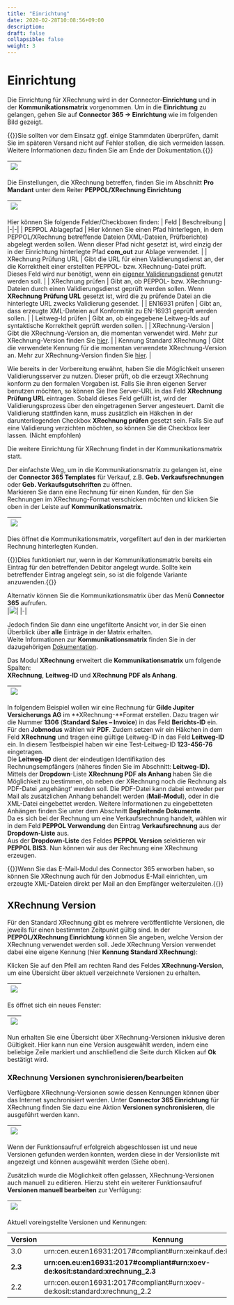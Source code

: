```yaml
---
title: "Einrichtung"
date: 2020-02-28T10:08:56+09:00
description: 
draft: false
collapsible: false
weight: 3
---
```


# Einrichtung

Die Einrichtung für XRechnung wird in der Connector-**Einrichtung** und in der **Kommunikationsmatrix** vorgenommen. Um in die **Einrichtung** zu gelangen, gehen Sie auf **Connector 365 -\> Einrichtung** wie im folgenden Bild gezeigt.

{{<notice info>}}Sie sollten vor dem Einsatz ggf. einige Stammdaten überprüfen, damit Sie im späteren Versand nicht auf Fehler stoßen, die sich vermeiden lassen. Weitere Informationen dazu finden Sie am Ende der Dokumentation.{{</notice>}}

|![](/images/connectornav/data_exchange/xrech1.png)|
|-|

Die Einstellungen, die XRechnung betreffen, finden Sie im Abschnitt **Pro Mandant** unter dem Reiter **PEPPOL/XRechnung Einrichtung**

|![](/images/connectornav/data_exchange/xrech2.png)|
|-|

Hier können Sie folgende Felder/Checkboxen finden:
| Feld | Beschreibung |
|-|-|
| PEPPOL Ablagepfad | Hier können Sie einen Pfad hinterlegen, in dem PEPPOL/XRechnung betreffende Dateien (XML-Dateien, Prüfberichte) abgelegt werden sollen. Wenn dieser Pfad nicht gesetzt ist, wird einzig der in der Einrichtung hinterlegte Pfad **com_out** zur Ablage  verwendet. |
| XRechnung Prüfung URL | Gibt die URL für einen Validierungsdienst an, der die Korrektheit einer erstellten PEPPOL- bzw. XRechnung-Datei prüft. Dieses Feld wird nur benötigt, wenn ein [eigener Validierungsdienst](de-de/connectornav/data-exchange/xrechnung/setup_validator/) genutzt werden soll. |
| XRechnung prüfen | Gibt an, ob PEPPOL- bzw. XRechnung-Dateien durch einen Validierungsdienst geprüft werden sollen. Wenn **XRechnung Prüfung URL** gesetzt ist, wird die zu prüfende Datei an die hinterlegte URL zwecks Validierung gesendet. |
| EN16931 prüfen | Gibt an, dass erzeugte XML-Dateien auf Konformität zu EN-16931 geprüft werden sollen. |
| Leitweg-Id prüfen | Gibt an, ob eingegebene Leitweg-Ids auf syntaktische Korrektheit geprüft werden sollen. |
| XRechnung-Version | Gibt die XRechnung-Version an, die momentan verwendet wird. Mehr zur XRechnung-Version finden Sie [hier](de-de/connectornav/data-exchange/xrechnung/setup#xrechnung-version). |
| Kennung Standard XRechnung | Gibt die verwendete Kennung für die momentan verwendete XRechnung-Version an. Mehr zur XRechnung-Version finden Sie [hier](de-de/connectornav/data-exchange/xrechnung/setup#xrechnung-version). |

Wie bereits in der Vorbereitung erwähnt, haben Sie die Möglichkeit unseren Validierungsserver zu nutzen. Dieser prüft, ob die erzeugt XRechnung konform zu den formalen Vorgaben ist. Falls Sie ihren eigenen Server benutzen möchten, so können Sie Ihre Server-URL in das Feld **XRechnung Prüfung URL** eintragen. Sobald dieses Feld gefüllt ist, wird der Validierungsprozess über den eingetragenen Server angesteuert. Damit die Validierung stattfinden kann, muss zusätzlich ein Häkchen in der darunterliegenden Checkbox **XRechnung prüfen** gesetzt sein. Falls Sie auf eine Validierung verzichten möchten, so können Sie die Checkbox leer lassen. (Nicht empfohlen)

Die weitere Einrichtung für XRechnung findet in der Kommunikationsmatrix statt. 

Der einfachste Weg, um in die Kommunikationsmatrix zu gelangen ist, eine der **Connector 365 Templates** für Verkauf, z.B. **Geb. Verkaufsrechnungen** oder **Geb. Verkaufsgutschriften** zu öffnen.  
Markieren Sie dann eine Rechnung für einen Kunden, für den Sie Rechnungen im XRechnung-Format verschicken möchten und klicken Sie oben in der Leiste auf **Kommunikationsmatrix.**

|![](/images/connectornav/data_exchange/xrech3.png)|
|-|

Dies öffnet die Kommunikationsmatrix, vorgefiltert auf den in der markierten Rechnung hinterlegten Kunden.

{{<notice info>}}Dies funktioniert nur, wenn in der Kommunikationsmatrix bereits ein Eintrag für den betreffenden Debitor angelegt wurde. Sollte kein betreffender Eintrag angelegt sein, so ist die folgende Variante anzuwenden.{{</notice>}}

Alternativ können Sie die Kommunikationsmatrix über das Menü **Connector 365** aufrufen.   
|![](/images/connectornav/data_exchange/xrech4.png)|
|-|

Jedoch finden Sie dann eine ungefilterte Ansicht vor, in der Sie einen Überblick über **alle** Einträge in der Matrix erhalten.  
Weite Informationen zur **Kommunikationsmatrix** finden Sie in der dazugehörigen [Dokumentation](de-de/connectornav/matrix).

Das Modul **XRechnung** erweitert die **Kommunikationsmatrix** um folgende Spalten:  
**XRechnung**, **Leitweg-ID** und **XRechnung PDF als Anhang**.

|![](/images/connectornav/data_exchange/xrech5.png)|
|-|

In folgendem Beispiel wollen wir eine Rechnung für **Gilde Jupiter Versicherungs AG** im **XRechnung-**Format erstellen. Dazu tragen wir die Nummer **1306** (**Standard Sales – Invoice**) in das Feld **Berichts-ID** ein. Für den **Jobmodus** wählen wir **PDF**. Zudem setzen wir ein Häkchen in dem Feld **XRechnung** und tragen eine gültige Leitweg-ID in das Feld **Leitweg-ID** ein. In diesem Testbeispiel haben wir eine Test-Leitweg-ID **123-456-76** eingetragen.  
Die **Leitweg-ID** dient der eindeutigen Identifikation des Rechnungsempfängers (näheres finden Sie im Abschnitt: **Leitweg-ID).**   
Mittels der **Dropdown**-Liste **XRechnung PDF als Anhang** haben Sie die Möglichkeit zu bestimmen, ob neben der XRechnung noch die Rechnung als PDF-Datei ‚angehängt‘ werden soll. Die PDF-Datei kann dabei entweder per Mail als zusätzlichen Anhang behandelt werden (**Mail-Modul**), oder in die XML-Datei eingebettet werden. Weitere Informationen zu eingebetteten Anhängen finden Sie unter dem Abschnitt **Begleitende Dokumente**.  
Da es sich bei der Rechnung um eine Verkaufsrechnung handelt, wählen wir in dem Feld **PEPPOL Verwendung** den Eintrag **Verkaufsrechnung** aus der **Dropdown-Liste** aus.   
Aus der **Dropdown-Liste** des Feldes **PEPPOL Version** selektieren wir **PEPPOL BIS3.** Nun können wir aus der Rechnung eine XRechnung erzeugen.

{{<notice info>}}Wenn Sie das E-Mail-Modul des Connector 365 erworben haben, so können Sie XRechnung auch für den Jobmodus E-Mail einrichten, um erzeugte XML-Dateien direkt per Mail an den Empfänger weiterzuleiten.{{</notice>}}

## XRechnung Version
<a name="xrechnung-version"></a>

Für den Standard XRechnung gibt es mehrere veröffentlichte Versionen, die jeweils für einen bestimmten Zeitpunkt gültig sind. 
In der **PEPPOL/XRechnung Einrichtung** können Sie angeben, welche Version der XRechnung verwendet werden soll. Jede XRechnung Version verwendet dabei eine eigene Kennung (hier **Kennung Standard XRechnung**):


Klicken Sie auf den Pfeil am rechten Rand des Feldes **XRechnung-Version**, um eine Übersicht über aktuell verzeichnete Versionen zu erhalten.

|![](images/connectornav/data_exchange/xr-version-assist-de.png)|
|-|

Es öffnet sich ein neues Fenster:

|![](images/connectornav/data_exchange/xr-version-page-de.png)|
|-|

Nun erhalten Sie eine Übersicht über XRechnung-Versionen inklusive deren Gültigkeit. 
Hier kann nun eine Version ausgewählt werden, indem eine beliebige Zeile markiert und anschließend die Seite durch Klicken auf **Ok** bestätigt wird.

### XRechnung Versionen synchronisieren/bearbeiten

Verfügbare XRechnung-Versionen sowie dessen Kennungen können über das Internet synchronisiert werden.
Unter **Connector 365 Einrichtung** für XRechnung finden Sie dazu eine Aktion **Versionen synchronisieren**, die ausgeführt werden kann.

|![](images/connectornav/data_exchange/xr-update-version-de.png)|
|-|

Wenn der Funktionsaufruf erfolgreich abgeschlossen ist und neue Versionen gefunden werden konnten, werden diese in der Versionliste mit angezeigt und können ausgewählt werden (Siehe oben).

Zusätzlich wurde die Möglichkeit offen gelassen, XRechnung-Versionen auch manuell zu editieren. Hierzu steht ein weiterer Funktionsaufruf **Versionen manuell bearbeiten** zur Verfügung:

|![](images/connectornav/data_exchange/xr-update-version-manually-de.png)|
|-|

Aktuell voreingstellte Versionen und Kennungen:

| Version | Kennung | Gültig ab |
|-|-|-|
| 3.0 | urn:cen.eu:en16931:2017#compliant#urn:xeinkauf.de:kosit:xrechnung_3.0 | 01.02.2024 |
| **2.3** | **urn:cen.eu:en16931:2017#compliant#urn:xoev-de:kosit:standard:xrechnung_2.3** | 01.08.2023 |
| 2.2 | urn:cen.eu:en16931:2017#compliant#urn:xoev-de:kosit:standard:xrechnung_2.2 | 01.02.2023 |
